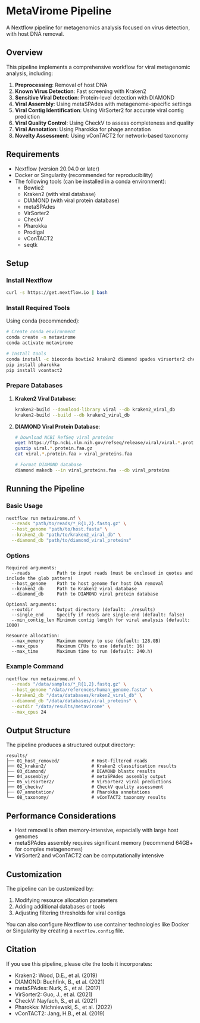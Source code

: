 # MetaVirome Pipeline

A Nextflow pipeline for metagenomics analysis focused on virus detection, with host DNA removal.

## Overview

This pipeline implements a comprehensive workflow for viral metagenomic analysis, including:

1. **Preprocessing**: Removal of host DNA
2. **Known Virus Detection**: Fast screening with Kraken2
3. **Sensitive Viral Detection**: Protein-level detection with DIAMOND
4. **Viral Assembly**: Using metaSPAdes with metagenome-specific settings
5. **Viral Contig Identification**: Using VirSorter2 for accurate viral contig prediction
6. **Viral Quality Control**: Using CheckV to assess completeness and quality
7. **Viral Annotation**: Using Pharokka for phage annotation
8. **Novelty Assessment**: Using vConTACT2 for network-based taxonomy

## Requirements

- Nextflow (version 20.04.0 or later)
- Docker or Singularity (recommended for reproducibility)
- The following tools (can be installed in a conda environment):
  - Bowtie2
  - Kraken2 (with viral database)
  - DIAMOND (with viral protein database)
  - metaSPAdes
  - VirSorter2
  - CheckV
  - Pharokka
  - Prodigal
  - vConTACT2
  - seqtk

## Setup

### Install Nextflow

```bash
curl -s https://get.nextflow.io | bash
```

### Install Required Tools

Using conda (recommended):

```bash
# Create conda environment
conda create -n metavirome
conda activate metavirome

# Install tools
conda install -c bioconda bowtie2 kraken2 diamond spades virsorter2 checkv prodigal seqtk
pip install pharokka
pip install vcontact2
```

### Prepare Databases

1. **Kraken2 Viral Database**:
   ```bash
   kraken2-build --download-library viral --db kraken2_viral_db
   kraken2-build --build --db kraken2_viral_db
   ```

2. **DIAMOND Viral Protein Database**:
   ```bash
   # Download NCBI RefSeq viral proteins
   wget https://ftp.ncbi.nlm.nih.gov/refseq/release/viral/viral.*.protein.faa.gz
   gunzip viral.*.protein.faa.gz
   cat viral.*.protein.faa > viral_proteins.faa
   
   # Format DIAMOND database
   diamond makedb --in viral_proteins.faa --db viral_proteins
   ```

## Running the Pipeline

### Basic Usage

```bash
nextflow run metavirome.nf \
  --reads "path/to/reads/*_R{1,2}.fastq.gz" \
  --host_genome "path/to/host.fasta" \
  --kraken2_db "path/to/kraken2_viral_db" \
  --diamond_db "path/to/diamond_viral_proteins"
```

### Options

```
Required arguments:
  --reads          Path to input reads (must be enclosed in quotes and include the glob pattern)
  --host_genome    Path to host genome for host DNA removal
  --kraken2_db     Path to Kraken2 viral database
  --diamond_db     Path to DIAMOND viral protein database

Optional arguments:
  --outdir         Output directory (default: ./results)
  --single_end     Specify if reads are single-end (default: false)
  --min_contig_len Minimum contig length for viral analysis (default: 1000)
  
Resource allocation:
  --max_memory     Maximum memory to use (default: 128.GB)
  --max_cpus       Maximum CPUs to use (default: 16)
  --max_time       Maximum time to run (default: 240.h)
```

### Example Command

```bash
nextflow run metavirome.nf \
  --reads "/data/samples/*_R{1,2}.fastq.gz" \
  --host_genome "/data/references/human_genome.fasta" \
  --kraken2_db "/data/databases/kraken2_viral_db" \
  --diamond_db "/data/databases/viral_proteins" \
  --outdir "/data/results/metavirome" \
  --max_cpus 24
```

## Output Structure

The pipeline produces a structured output directory:

```
results/
├── 01_host_removed/            # Host-filtered reads
├── 02_kraken2/                 # Kraken2 classification results
├── 03_diamond/                 # DIAMOND blastx results
├── 04_assembly/                # metaSPAdes assembly output
├── 05_virsorter2/              # VirSorter2 viral predictions
├── 06_checkv/                  # CheckV quality assessment
├── 07_annotation/              # Pharokka annotations
└── 08_taxonomy/                # vConTACT2 taxonomy results
```

## Performance Considerations

- Host removal is often memory-intensive, especially with large host genomes
- metaSPAdes assembly requires significant memory (recommend 64GB+ for complex metagenomes)
- VirSorter2 and vConTACT2 can be computationally intensive

## Customization

The pipeline can be customized by:

1. Modifying resource allocation parameters
2. Adding additional databases or tools
3. Adjusting filtering thresholds for viral contigs

You can also configure Nextflow to use container technologies like Docker or Singularity by creating a `nextflow.config` file.

## Citation

If you use this pipeline, please cite the tools it incorporates:

- Kraken2: Wood, D.E., et al. (2019)
- DIAMOND: Buchfink, B., et al. (2021)
- metaSPAdes: Nurk, S., et al. (2017)
- VirSorter2: Guo, J., et al. (2021)
- CheckV: Nayfach, S., et al. (2021)
- Pharokka: Michniewski, S., et al. (2022)
- vConTACT2: Jang, H.B., et al. (2019)
